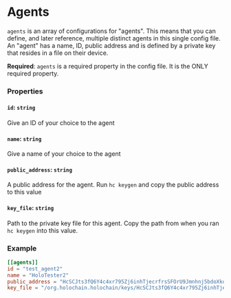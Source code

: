 # Agents

`agents` is an array of configurations for "agents". This means that you can define, and later reference, multiple distinct agents in this single config file. An "agent" has a name, ID, public address and is defined by a private key that resides in a file on their device.

**Required**: `agents` is a required property in the config file. It is the ONLY required property.

### Properties

#### `id`: `string`
Give an ID of your choice to the agent

#### `name`: `string`
Give a name of your choice to the agent

#### `public_address`: `string`
A public address for the agent. Run ```hc keygen``` and copy the public address to this value 

#### `key_file`: `string`
Path to the private key file for this agent. Copy the path from when you ran ```hc keygen``` into this value.


### Example
```toml
[[agents]]
id = "test_agent2"
name = "HoloTester2"
public_address = "HcSCJts3fQ6Y4c4xr795Zj6inhTjecrfrsSFOrU9Jmnhnj5bdoXkoPSJivrm3wi"
key_file = "/org.holochain.holochain/keys/HcSCJts3fQ6Y4c4xr795Zj6inhTjecrfrsSFOrU9Jmnhnj5bdoXkoPSJivrm3wi"
```
